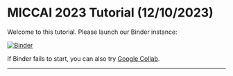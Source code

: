 # MICCAI 2023 Tutorial (12/10/2023)

Welcome to this tutorial.
Please launch our Binder instance: 

[![Binder](https://mybinder.org/badge_logo.svg)](https://mybinder.org/v2/gh/virtual-imaging-platform/VIP-python-client/HEAD?urlpath=lab%2Ftree%2Fexamples%2Frepro-brats%2F1-launch-application.ipynb)

If Binder fails to start, you can also try [Google Collab](https://colab.research.google.com/github/virtual-imaging-platform/VIP-python-client/blob/develop/examples/repro-brats/1-launch-application.ipynb).

---